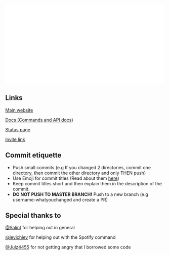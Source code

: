 <img src="readme.svg">

## Links

[Main website](https://karen.exerra.xyz)

[Docs (Commands and API docs)](https://docs.karen.exerra.xyz)

[Status page](https://status.exerra.xyz)

[Invite link](https://discord.com/api/oauth2/authorize?client_id=599289687743397889&permissions=8&scope=bot)

## Commit etiquette

* Push small commits (e.g If you changed 2 directories, commit one directory, then commit the other directory and only THEN push)
* Use Emoji for commit titles (Read about them [here](https://gitmoji.dev))
* Keep commit titles short and then explain them in the description of the commit.
* **DO NOT PUSH TO MASTER BRANCH!** Push to a new branch (e.g username-whatyouchanged and create a PR)

## Special thanks to

[@Salint](https://github.com/Salint) for helping out in general

[@levichlev](https://github.com/levichlev) for helping out with the Spotify command

[@Julz4455](https://github.com/Julz4455) for not getting angry that I borrowed some code
